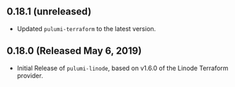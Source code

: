 ## 0.18.1 (unreleased)

- Updated `pulumi-terraform` to the latest version.

## 0.18.0 (Released May 6, 2019)

- Initial Release of `pulumi-linode`, based on v1.6.0 of the Linode Terraform provider.
